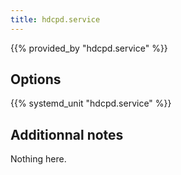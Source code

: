 ```yaml
---
title: hdcpd.service
---
```


{{% provided_by "hdcpd.service" %}}

## Options

{{% systemd_unit "hdcpd.service" %}}

## Additionnal notes

Nothing here.